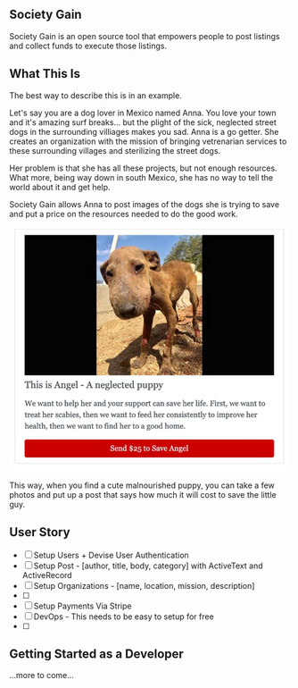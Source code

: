 ## Society Gain

Society Gain is an open source tool that empowers people to post listings and collect funds to execute those listings.

## What This Is

The best way to describe this is in an example.

Let's say you are a dog lover in Mexico named Anna. You love your town and it's amazing surf breaks... but the plight of the sick, neglected street dogs in the surrounding villiages makes you sad. Anna is a go getter. She creates an organization with the mission of bringing vetrenarian services to these surrounding villages and sterilizing the street dogs.

Her problem is that she has all these projects, but not enough resources. What more, being way down in south Mexico, she has no way to tell the world about it and get help.

Society Gain allows Anna to post images of the dogs she is trying to save and put a price on the resources needed to do the good work.

![Help Angel](./readme_assets/mock_post.jpg)

This way, when you find a cute malnourished puppy, you can take a few photos and put up a post that says how much it will cost to save the little guy.

## User Story

- [ ] Setup Users + Devise User Authentication
- [ ] Setup Post - [author, title, body, category] with ActiveText and ActiveRecord
- [ ] Setup Organizations - [name, location, mission, description]
- [ ]
- [ ] Setup Payments Via Stripe
- [ ] DevOps - This needs to be easy to setup for free
- [ ]


## Getting Started as a Developer

...more to come...
